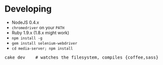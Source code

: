 
# Developing

* NodeJS 0.4.x
* <code>chromedriver</code> on your <code>PATH</code>
* Ruby 1.9.x (1.8.x might work)
* <code>npm install -g</code>
* <code>gem install selenium-webdriver</code>
* <code>cd media-server; npm install</code>

<pre>
cake dev    # watches the filesystem, compiles {coffee,sass}, restarts the server
</pre>
